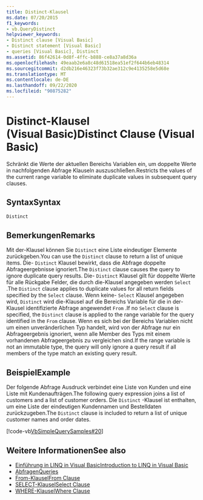 ```yaml
---
title: Distinct-Klausel
ms.date: 07/20/2015
f1_keywords:
- vb.QueryDistinct
helpviewer_keywords:
- Distinct clause [Visual Basic]
- Distinct statement [Visual Basic]
- queries [Visual Basic], Distinct
ms.assetid: 86f42614-0d8f-4ffc-b888-ce8a37a8d36a
ms.openlocfilehash: 49eaab2e6a8c48d61518ea51ef2f644b6eb48314
ms.sourcegitcommit: d2db216e46323f73b32ae312c9e4135258e5d68e
ms.translationtype: MT
ms.contentlocale: de-DE
ms.lasthandoff: 09/22/2020
ms.locfileid: "90875282"
---
```

# <a name="distinct-clause-visual-basic"></a><span data-ttu-id="f5295-102">Distinct-Klausel (Visual Basic)</span><span class="sxs-lookup"><span data-stu-id="f5295-102">Distinct Clause (Visual Basic)</span></span>

<span data-ttu-id="f5295-103">Schränkt die Werte der aktuellen Bereichs Variablen ein, um doppelte Werte in nachfolgenden Abfrage Klauseln auszuschließen.</span><span class="sxs-lookup"><span data-stu-id="f5295-103">Restricts the values of the current range variable to eliminate duplicate values in subsequent query clauses.</span></span>  
  
## <a name="syntax"></a><span data-ttu-id="f5295-104">Syntax</span><span class="sxs-lookup"><span data-stu-id="f5295-104">Syntax</span></span>  
  
```vb  
Distinct  
```  
  
## <a name="remarks"></a><span data-ttu-id="f5295-105">Bemerkungen</span><span class="sxs-lookup"><span data-stu-id="f5295-105">Remarks</span></span>  

 <span data-ttu-id="f5295-106">Mit der-Klausel können Sie `Distinct` eine Liste eindeutiger Elemente zurückgeben.</span><span class="sxs-lookup"><span data-stu-id="f5295-106">You can use the `Distinct` clause to return a list of unique items.</span></span> <span data-ttu-id="f5295-107">Die- `Distinct` Klausel bewirkt, dass die Abfrage doppelte Abfrageergebnisse ignoriert.</span><span class="sxs-lookup"><span data-stu-id="f5295-107">The `Distinct` clause causes the query to ignore duplicate query results.</span></span> <span data-ttu-id="f5295-108">Die- `Distinct` Klausel gilt für doppelte Werte für alle Rückgabe Felder, die durch die-Klausel angegeben werden `Select` .</span><span class="sxs-lookup"><span data-stu-id="f5295-108">The `Distinct` clause applies to duplicate values for all return fields specified by the `Select` clause.</span></span> <span data-ttu-id="f5295-109">Wenn keine- `Select` Klausel angegeben wird, `Distinct` wird die-Klausel auf die Bereichs Variable für die in der-Klausel identifizierte Abfrage angewendet `From` .</span><span class="sxs-lookup"><span data-stu-id="f5295-109">If no `Select` clause is specified, the `Distinct` clause is applied to the range variable for the query identified in the `From` clause.</span></span> <span data-ttu-id="f5295-110">Wenn es sich bei der Bereichs Variablen nicht um einen unveränderlichen Typ handelt, wird von der Abfrage nur ein Abfrageergebnis ignoriert, wenn alle Member des Typs mit einem vorhandenen Abfrageergebnis zu vergleichen sind.</span><span class="sxs-lookup"><span data-stu-id="f5295-110">If the range variable is not an immutable type, the query will only ignore a query result if all members of the type match an existing query result.</span></span>  
  
## <a name="example"></a><span data-ttu-id="f5295-111">Beispiel</span><span class="sxs-lookup"><span data-stu-id="f5295-111">Example</span></span>  

 <span data-ttu-id="f5295-112">Der folgende Abfrage Ausdruck verbindet eine Liste von Kunden und eine Liste mit Kundenaufträgen.</span><span class="sxs-lookup"><span data-stu-id="f5295-112">The following query expression joins a list of customers and a list of customer orders.</span></span> <span data-ttu-id="f5295-113">Die `Distinct` -Klausel ist enthalten, um eine Liste der eindeutigen Kundennamen und Bestelldaten zurückzugeben.</span><span class="sxs-lookup"><span data-stu-id="f5295-113">The `Distinct` clause is included to return a list of unique customer names and order dates.</span></span>  
  
 [!code-vb[VbSimpleQuerySamples#20](~/samples/snippets/visualbasic/VS_Snippets_VBCSharp/VbSimpleQuerySamples/VB/QuerySamples1.vb#20)]  
  
## <a name="see-also"></a><span data-ttu-id="f5295-114">Weitere Informationen</span><span class="sxs-lookup"><span data-stu-id="f5295-114">See also</span></span>

- [<span data-ttu-id="f5295-115">Einführung in LINQ in Visual Basic</span><span class="sxs-lookup"><span data-stu-id="f5295-115">Introduction to LINQ in Visual Basic</span></span>](../../programming-guide/language-features/linq/introduction-to-linq.md)
- [<span data-ttu-id="f5295-116">Abfragen</span><span class="sxs-lookup"><span data-stu-id="f5295-116">Queries</span></span>](index.md)
- [<span data-ttu-id="f5295-117">From-Klausel</span><span class="sxs-lookup"><span data-stu-id="f5295-117">From Clause</span></span>](from-clause.md)
- [<span data-ttu-id="f5295-118">SELECT-Klausel</span><span class="sxs-lookup"><span data-stu-id="f5295-118">Select Clause</span></span>](select-clause.md)
- [<span data-ttu-id="f5295-119">WHERE-Klausel</span><span class="sxs-lookup"><span data-stu-id="f5295-119">Where Clause</span></span>](where-clause.md)
